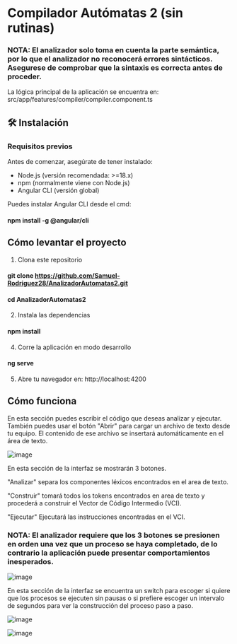 # Compilador Autómatas 2 (sin rutinas)

### NOTA: El analizador solo toma en cuenta la parte semántica, por lo que el analizador no reconocerá errores sintácticos. Asegurese de comprobar que la sintaxis es correcta antes de proceder.

La lógica principal de la aplicación se encuentra en:
src/app/features/compiler/compiler.component.ts

## 🛠️ Instalación

### Requisitos previos
Antes de comenzar, asegúrate de tener instalado:

- Node.js (versión recomendada: >=18.x)
- npm (normalmente viene con Node.js)
- Angular CLI (versión global)

Puedes instalar Angular CLI desde el cmd:

#### npm install -g @angular/cli

## Cómo levantar el proyecto

1. Clona este repositorio

#### git clone https://github.com/Samuel-Rodriguez28/AnalizadorAutomatas2.git
#### cd AnalizadorAutomatas2
   
2. Instala las dependencias

#### npm install

4. Corre la aplicación en modo desarrollo

#### ng serve

5. Abre tu navegador en: http://localhost:4200

## Cómo funciona

En esta sección puedes escribir el código que deseas analizar y ejecutar.
También puedes usar el botón "Abrir" para cargar un archivo de texto desde tu equipo. 
El contenido de ese archivo se insertará automáticamente en el área de texto.

![image](https://github.com/user-attachments/assets/ebd77b46-d8ac-4bb4-a486-fefe40f43115)

En esta sección de la interfaz se mostrarán 3 botones.

"Analizar" separa los componentes léxicos encontrados en el area de texto.

"Construir" tomará todos los tokens encontrados en area de texto y procederá a construir el Vector de Código Intermedio (VCI).

"Ejecutar" Ejecutará las instrucciones encontradas en el VCI.

### NOTA: El analizador requiere que los 3 botones se presionen en orden una vez que un proceso se haya completado, de lo contrario la aplicación puede presentar comportamientos inesperados.

![image](https://github.com/user-attachments/assets/c67244c6-2d7a-494e-bf20-5c71a0ecabf8)

En esta sección de la interfaz se encuentra un switch para escoger si quiere que los procesos se ejecuten sin pausas o si prefiere escoger un intervalo de segundos para ver la construcción del proceso paso a paso.

![image](https://github.com/user-attachments/assets/094d7257-b3de-4cf6-9bd1-c1c5e4b08276)

![image](https://github.com/user-attachments/assets/77224ccc-a80f-4ea7-aaf2-7dac97b872ec)


